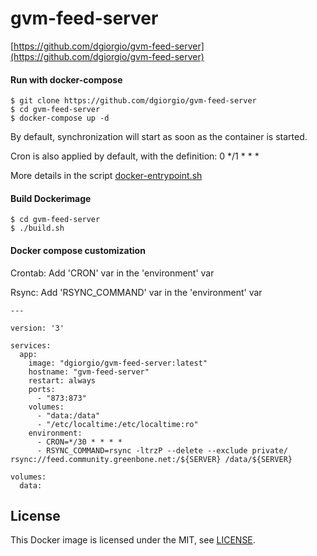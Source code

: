 # gvm-feed-server
[https://github.com/dgiorgio/gvm-feed-server](https://github.com/dgiorgio/gvm-feed-server)
#### Run with docker-compose
```console
$ git clone https://github.com/dgiorgio/gvm-feed-server
$ cd gvm-feed-server
$ docker-compose up -d
```
By default, synchronization will start as soon as the container is started.

Cron is also applied by default, with the definition: 0 \*/1 \* \* \*

More details in the script [docker-entrypoint.sh](https://github.com/dgiorgio/gvm-feed-server/blob/master/build/docker-entrypoint.sh)

#### Build Dockerimage
```console
$ cd gvm-feed-server
$ ./build.sh
```

#### Docker compose customization
Crontab: Add 'CRON' var in the 'environment' var

Rsync: Add 'RSYNC_COMMAND' var in the 'environment' var

```console
---

version: '3'

services:
  app:
    image: "dgiorgio/gvm-feed-server:latest"
    hostname: "gvm-feed-server"
    restart: always
    ports:
      - "873:873"
    volumes:
      - "data:/data"
      - "/etc/localtime:/etc/localtime:ro"
    environment:
      - CRON=*/30 * * * *
      - RSYNC_COMMAND=rsync -ltrzP --delete --exclude private/ rsync://feed.community.greenbone.net:/${SERVER} /data/${SERVER}

volumes:
  data:

```

## License
This Docker image is licensed under the MIT, see [LICENSE](LICENSE.md).
